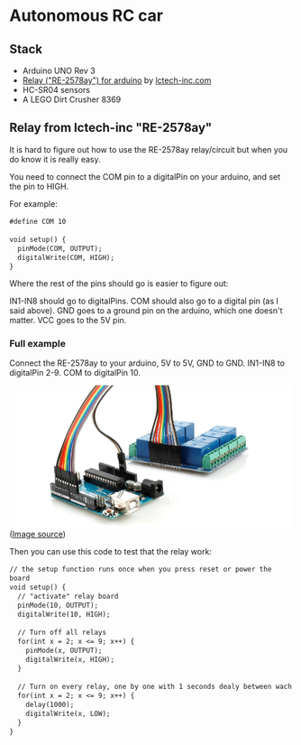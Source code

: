# Autonomous RC car


## Stack

- Arduino UNO Rev 3
- [Relay ("RE-2578ay") for arduino](http://www.kjell.com/se/sortiment/el/elektronik/arduino/moduler/relamodul-for-arduino-4x2-p87913) by [lctech-inc.com](http://www.lctech-inc.com/Hardware/Detail.aspx?id=a6d5bfce-60df-4726-bf86-a86a04e907ad) 
- HC-SR04 sensors
- A LEGO Dirt Crusher 8369


## Relay from lctech-inc "RE-2578ay"

It is hard to figure out how to use the RE-2578ay relay/circuit but when you do know it is really easy. 

You need to connect the COM pin to a digitalPin on your arduino, and set the pin to HIGH.

For example:

```
#define COM 10

void setup() {
  pinMode(COM, OUTPUT);
  digitalWrite(COM, HIGH);
}
```

Where the rest of the pins should go is easier to figure out:

IN1-IN8 should go to digitalPins. COM should also go to a digital pin (as I said above). GND goes to a ground pin on the arduino, which one doesn't matter. VCC goes to the 5V pin.


### Full example

Connect the RE-2578ay to your arduino, 5V to 5V, GND to GND. IN1-IN8 to digitalPin 2-9. COM to digitalPin 10.

![re-2578ay-setup-with-arudino](re-2578ay-setup-with-arudino.jpg?raw=true)
([Image source](http://www.kjell.com/se/fraga-kjell/teman/kom-igang-med-arduino))

Then you can use this code to test that the relay work:
```
// the setup function runs once when you press reset or power the board
void setup() {
  // "activate" relay board
  pinMode(10, OUTPUT);
  digitalWrite(10, HIGH);
  
  // Turn off all relays
  for(int x = 2; x <= 9; x++) {
    pinMode(x, OUTPUT);
    digitalWrite(x, HIGH);
  }

  // Turn on every relay, one by one with 1 seconds dealy between wach
  for(int x = 2; x <= 9; x++) {
    delay(1000);
    digitalWrite(x, LOW);
  }
}
```